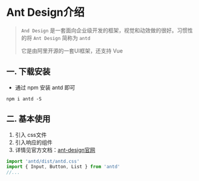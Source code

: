 # Ant Design介绍

> `And Design` 是一套面向企业级开发的框架，视觉和动效做的很好。习惯性的将 `Ant Design` 简称为 `antd`
>
> 它是由阿里开源的一套UI框架，还支持 Vue 



## 一. 下载安装

- 通过 npm 安装 antd 即可

~~~shell
npm i antd -S
~~~



## 二. 基本使用

1. 引入 css文件
2. 引入响应的组件
3. 详情见官方文档：[ant-design官网](https://ant.design/index-cn)

~~~js
import 'antd/dist/antd.css'
import { Input, Button, List } from 'antd'
//...
~~~

